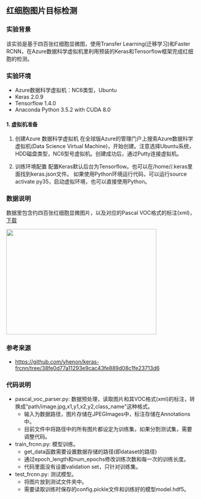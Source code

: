 ## 红细胞图片目标检测

### 实验背景
该实验是基于四百张红细胞显微图，使用Transfer Learning(迁移学习)和Faster RCNN，在Azure数据科学虚拟机里利用预装的Keras和Tensorflow框架完成红细胞的检测。

### 实验环境
- Azure数据科学虚拟机：NC6类型，Ubuntu
- Keras 2.0.9
- Tensorflow 1.4.0
- Anaconda Python 3.5.2 with CUDA 8.0

#### 1. 虚拟机准备
1) 创建Azure 数据科学虚拟机
在全球版Azure的管理门户上搜索Azure数据科学虚拟机(Data Science Virtual Machine)，开始创建。注意选择Ubuntu系统，HDD磁盘类型，NC6型号虚拟机。创建成功后，通过Putty连接虚拟机。

2) 训练环境配置
配置Keras默认后台为Tensorflow。也可以在/home/<username>/.keras里面找到keras.json文件。
如果使用Python环境运行代码，可以运行source activate py35，启动虚拟环境，也可以直接使用Python。

### 数据说明
数据里包含约四百张红细胞显微图片，以及对应的Pascal VOC格式的标注(xml)，[下载]((https://github.com/cosmicad/dataset))

<img src="image/BloodImage.jpg" width="400" height="280" />

### 参考来源
-  https://github.com/yhenon/keras-frcnn/tree/38fe0d77a11293e9cac43fe889d08c1fe23713d6

### 代码说明

- pascal_voc_parser.py: 数据预处理，读取图片和其VOC格式(xml)的标注，转换成"path/image.jpg,x1,y1,x2,y2,class_name"这种格式。
   - 输入为数据路径，图片存储在JPEGImages中，标注存储在Annotations中。
   - 目前文件中将路径中的所有图片都设定为训练集，如果分割测试集，需要调整代码。
- train_frcnn.py: 模型训练。
   - get_data函数需要设置数据存储的路径(即dataset的路径)
   - 通过epoch_length和num_epochs修改训练次数和每一次的训练长度。 
   - 代码里面没有设置validation set，只针对训练集。
- test_frcnn.py: 测试模型。
   - 将图片放到测试文件夹中。
   - 需要读取训练时保存的config.pickle文件和训练好的模型model.hdf5。


